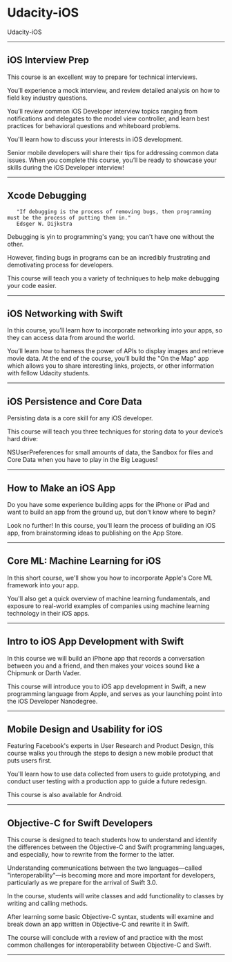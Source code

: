 # Udacity-iOS
Udacity-iOS

-------


## iOS Interview Prep

This course is an excellent way to prepare for technical interviews. 

You’ll experience a mock interview, and review detailed analysis on how to field key industry questions. 

You’ll review common iOS Developer interview topics ranging from notifications and delegates to the model view controller, and learn best practices for behavioral questions and whiteboard problems. 

You'll learn how to discuss your interests in iOS development. 

Senior mobile developers will share their tips for addressing common data issues. When you complete this course, you’ll be ready to showcase your skills during the iOS Developer interview!


-------

## Xcode Debugging

       "If debugging is the process of removing bugs, then programming must be the process of putting them in."
       Edsger W. Dijkstra

Debugging is yin to programming's yang; you can't have one without the other. 

However, finding bugs in programs can be an incredibly frustrating and demotivating process for developers. 

This course will teach you a variety of techniques to help make debugging your code easier.

-------

## iOS Networking with Swift


In this course, you’ll learn how to incorporate networking into your apps, so they can access data from around the world. 

You’ll learn how to harness the power of APIs to display images and retrieve movie data. At the end of the course, you’ll build the "On the Map" app which allows you to share interesting links, projects, or other information with fellow Udacity students.


-------

## iOS Persistence and Core Data

Persisting data is a core skill for any iOS developer. 

This course will teach you three techniques for storing data to your device’s hard drive: 

NSUserPreferences for small amounts of data, the Sandbox for files and Core Data when you have to play in the Big Leagues!

-------

## How to Make an iOS App

Do you have some experience building apps for the iPhone or iPad and want to build an app from the ground up, but don't know where to begin? 

Look no further! In this course, you'll learn the process of building an iOS app, from brainstorming ideas to publishing on the App Store.


-------

## Core ML: Machine Learning for iOS

In this short course, we'll show you how to incorporate Apple's Core ML framework into your app. 

You'll also get a quick overview of machine learning fundamentals, and exposure to real-world examples of companies using machine learning technology in their iOS apps.




-------

## Intro to iOS App Development with Swift

In this course we will build an iPhone app that records a conversation between you and a friend, and then makes your voices sound like a Chipmunk or Darth Vader.

This course will introduce you to iOS app development in Swift, a new programming language from Apple, and serves as your launching point into the iOS Developer Nanodegree.


-------


## Mobile Design and Usability for iOS

Featuring Facebook's experts in User Research and Product Design, this course walks you through the steps to design a new mobile product that puts users first. 

You'll learn how to use data collected from users to guide prototyping, and conduct user testing with a production app to guide a future redesign.

This course is also available for Android.


-------

## Objective-C for Swift Developers

This course is designed to teach students how to understand and identify the differences between the Objective-C and Swift programming languages, and especially, how to rewrite from the former to the latter. 

Understanding communications between the two languages—called "interoperability"—is becoming more and more important for developers, particularly as we prepare for the arrival of Swift 3.0. 

In the course, students will write classes and add functionality to classes by writing and calling methods. 

After learning some basic Objective-C syntax, students will examine and break down an app written in Objective-C and rewrite it in Swift. 

The course will conclude with a review of and practice with the most common challenges for interoperability between Objective-C and Swift.



-------



